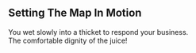 Setting The Map In Motion
-------------------------
You wet slowly into a thicket to respond your business.  
The comfortable dignity of the juice!  
